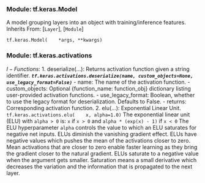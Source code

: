 ### Module: tf.keras.Model
A model grouping layers into an object with training/inference features.
Inherits From: [`Layer`], [`Module`]
```
tf.keras.Model(    *args, **kwargs)
```
	

### Module: tf.keras.activations
$I- Functions:$
	 1. deserialize(...): Returns activation function given a string identifier.
		 ***`tf.keras.activations.deserialize(name, custom_objects=None, use_legacy_format=False)`***
		- name: The name of the activation function.
		- custom_objects: Optional {function_name: function_obj} dictionary listing user-provided activation functions.
		- use_legacy_format: Boolean, whether to use the legacy format for deserialization. Defaults to False.
		- returns: Corresponding activation function.
	2. elu(...): Exponential Linear Unit.
		```tf.keras.activations.elu(    x, alpha=1.0)```
		The exponential linear unit (ELU) with `alpha > 0` is: `x` if `x > 0` and `alpha * (exp(x) - 1)` if `x < 0` The ELU hyperparameter `alpha` controls the value to which an ELU saturates for negative net inputs. ELUs diminish the vanishing gradient effect.
		ELUs have negative values which pushes the mean of the activations closer to zero. Mean activations that are closer to zero enable faster learning as they bring the gradient closer to the natural gradient. ELUs saturate to a negative value when the argument gets smaller. Saturation means a small derivative which decreases the variation and the information that is propagated to the next layer.
				
